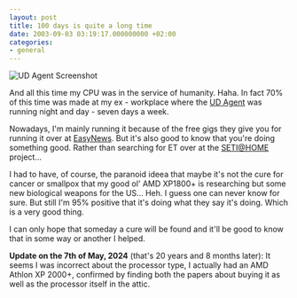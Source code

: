 ```yaml
---
layout: post
title: 100 days is quite a long time
date: 2003-09-03 03:19:17.000000000 +02:00
categories:
- general
---
```

![UD Agent Screenshot](https://content.rusiczki.net/blogpics/100_days.gif)

And all this time my CPU was in the service of humanity. Haha. In fact 70% of this time was made at my ex - workplace where the [UD Agent](http://www.grid.org) was running night and day - seven days a week.

Nowadays, I'm mainly running it because of the free gigs they give you for running it over at [EasyNews](http://www.easynews.com). But it's also good to know that you're doing something good. Rather than searching for ET over at the [SETI@HOME](http://setiathome.ssl.berkeley.edu/) project...

I had to have, of course, the paranoid ideea that maybe it's not the cure for cancer or smallpox that my good ol' AMD XP1800+ is researching but some new biological weapons for the US... Heh. I guess one can never know for sure. But still I'm 95% positive that it's doing what they say it's doing. Which is a very good thing.

I can only hope that someday a cure will be found and it'll be good to know that in some way or another I helped.

**Update on the 7th of May, 2024** (that's 20 years and 8 months later): It seems I was incorrect about the processor type, I actually had an AMD Athlon XP 2000+, confirmed by finding both the papers about buying it as well as the processor itself in the attic.
